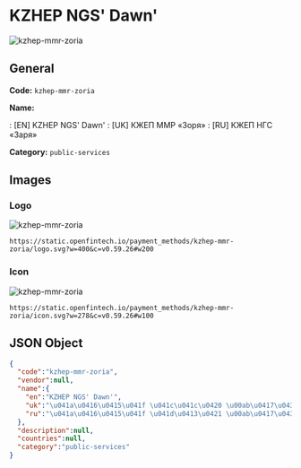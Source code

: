 
# KZHEP NGS' Dawn' 
![kzhep-mmr-zoria](https://static.openfintech.io/payment_methods/kzhep-mmr-zoria/logo.svg?w=400&c=v0.59.26#w200)  

## General 
**Code:** `kzhep-mmr-zoria` 
 
**Name:** 
 
:	[EN] KZHEP NGS' Dawn' 
:	[UK] КЖЕП ММР «Зоря» 
:	[RU] КЖЕП НГС «Заря» 
 
**Category:** `public-services` 
 

## Images 

### Logo 
![kzhep-mmr-zoria](https://static.openfintech.io/payment_methods/kzhep-mmr-zoria/logo.svg?w=400&c=v0.59.26#w200)  

```
https://static.openfintech.io/payment_methods/kzhep-mmr-zoria/logo.svg?w=400&c=v0.59.26#w200
```  

### Icon 
![kzhep-mmr-zoria](https://static.openfintech.io/payment_methods/kzhep-mmr-zoria/icon.svg?w=278&c=v0.59.26#w100)  

```
https://static.openfintech.io/payment_methods/kzhep-mmr-zoria/icon.svg?w=278&c=v0.59.26#w100
```  

## JSON Object 

```json
{
  "code":"kzhep-mmr-zoria",
  "vendor":null,
  "name":{
    "en":"KZHEP NGS' Dawn'",
    "uk":"\u041a\u0416\u0415\u041f \u041c\u041c\u0420 \u00ab\u0417\u043e\u0440\u044f\u00bb",
    "ru":"\u041a\u0416\u0415\u041f \u041d\u0413\u0421 \u00ab\u0417\u0430\u0440\u044f\u00bb"
  },
  "description":null,
  "countries":null,
  "category":"public-services"
}
```  
